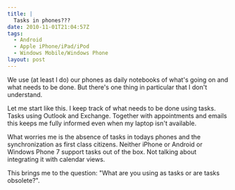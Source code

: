 ```yaml
---
title: |
  Tasks in phones???
date: 2010-11-01T21:04:57Z
tags:
  - Android
  - Apple iPhone/iPad/iPod
  - Windows Mobile/Windows Phone
layout: post
---
```

We use (at least I do) our phones as daily notebooks of what's going on and what needs to be done. But there's one thing in particular that I don't understand.

Let me start like this. I keep track of what needs to be done using tasks. Tasks using Outlook and Exchange. Together with appointments and emails this keeps me fully informed even when my laptop isn't available.

What worries me is the absence of tasks in todays phones and the synchronization as first class citizens. Neither iPhone or Android or Windows Phone 7 support tasks out of the box. Not talking about integrating it with calendar views.

This brings me to the question: "What are you using as tasks or are tasks obsolete?".